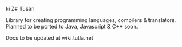 ki Z# Tusan

Library for creating programming languages, compilers & translators. Planned to be ported to Java, Javascript & C++ soon.

Docs to be updated at wiki.tutla.net

